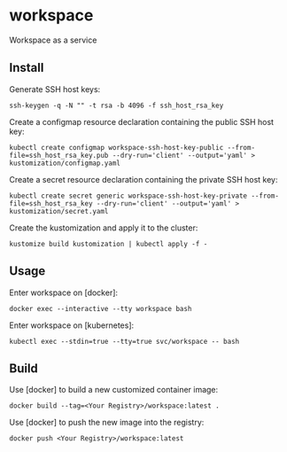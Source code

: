 # workspace
Workspace as a service

## Install

Generate SSH host keys:

```
ssh-keygen -q -N "" -t rsa -b 4096 -f ssh_host_rsa_key
```

Create a configmap resource declaration containing the public SSH host key:

```
kubectl create configmap workspace-ssh-host-key-public --from-file=ssh_host_rsa_key.pub --dry-run='client' --output='yaml' > kustomization/configmap.yaml
```

Create a secret resource declaration containing the private SSH host key:

```
kubectl create secret generic workspace-ssh-host-key-private --from-file=ssh_host_rsa_key --dry-run='client' --output='yaml' > kustomization/secret.yaml
```

Create the kustomization and apply it to the cluster:

```
kustomize build kustomization | kubectl apply -f -
```

## Usage

Enter workspace on [docker]:

```
docker exec --interactive --tty workspace bash
```

Enter workspace on [kubernetes]:

```
kubectl exec --stdin=true --tty=true svc/workspace -- bash
```

## Build

Use [docker] to build a new customized container image:

```
docker build --tag=<Your Registry>/workspace:latest .
```

Use [docker] to push the new image into the registry:

```
docker push <Your Registry>/workspace:latest
```
